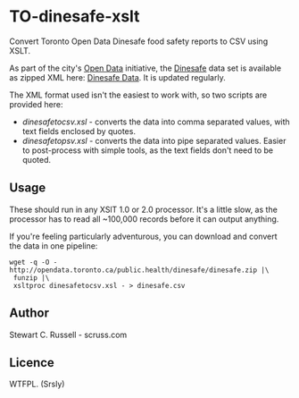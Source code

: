 # TO-dinesafe-xslt
Convert Toronto Open Data Dinesafe food safety reports to CSV using XSLT.

As part of the city's
[Open Data](http://www1.toronto.ca/wps/portal/contentonly?vgnextoid=9e56e03bb8d1e310VgnVCM10000071d60f89RCRD
"Open Data") initiative, the
[Dinesafe](http://www1.toronto.ca/wps/portal/contentonly?vgnextoid=b54a5f9cd70bb210VgnVCM1000003dd60f89RCRD&amp;vgnextchannel=1a66e03bb8d1e310VgnVCM10000071d60f89RCRD
"Dinesafe") data set is available as zipped XML here:
[Dinesafe Data](http://opendata.toronto.ca/public.health/dinesafe/dinesafe.zip
"Dinesafe Data"). It is updated regularly.

The XML format used isn't the easiest to work with, so two scripts are provided here:

* *dinesafetocsv.xsl* - converts the data into comma separated values,
  with text fields enclosed by quotes.
* *dinesafetopsv.xsl* - converts the data into pipe separated
  values. Easier to post-process with simple tools, as the text fields
  don't need to be quoted.


## Usage

These should run in any XSlT 1.0 or 2.0 processor. It's a little slow, as the processor has to read all ~100,000 records before it can output anything.

If you're feeling particularly adventurous, you can download and convert the data in one pipeline:

    wget -q -O - http://opendata.toronto.ca/public.health/dinesafe/dinesafe.zip |\
     funzip |\
     xsltproc dinesafetocsv.xsl - > dinesafe.csv

## Author ##

Stewart C. Russell - scruss.com

## Licence ##

WTFPL. (Srsly)
